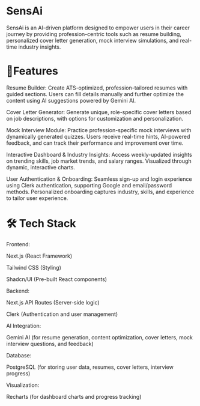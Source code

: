 # SensAi 
SensAi is an AI-driven platform designed to empower users in their career journey by providing profession-centric tools such as resume building, personalized cover letter generation, mock interview simulations, and real-time industry insights.

# 🚀Features
Resume Builder:
Create ATS-optimized, profession-tailored resumes with guided sections. Users can fill details manually and further optimize the content using AI suggestions powered by Gemini AI.

Cover Letter Generator:
Generate unique, role-specific cover letters based on job descriptions, with options for customization and personalization.

Mock Interview Module:
Practice profession-specific mock interviews with dynamically generated quizzes. Users receive real-time hints, AI-powered feedback, and can track their performance and improvement over time.

Interactive Dashboard & Industry Insights:
Access weekly-updated insights on trending skills, job market trends, and salary ranges. Visualized through dynamic, interactive charts.

User Authentication & Onboarding:
Seamless sign-up and login experience using Clerk authentication, supporting Google and email/password methods. Personalized onboarding captures industry, skills, and experience to tailor user experience.

# 🛠 Tech Stack
Frontend:

Next.js (React Framework)

Tailwind CSS (Styling)

Shadcn/UI (Pre-built React components)

Backend:

Next.js API Routes (Server-side logic)

Clerk (Authentication and user management)

AI Integration:

Gemini AI (for resume generation, content optimization, cover letters, mock interview questions, and feedback)

Database:

PostgreSQL (for storing user data, resumes, cover letters, interview progress)

Visualization:

Recharts (for dashboard charts and progress tracking)
